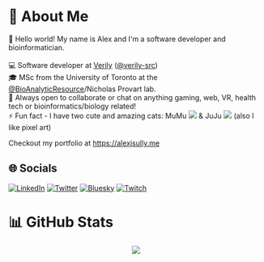 # 💫 About Me

👋 Hello world! My name is Alex and I'm a software developer and bioinformatician.
<br><br>
💻 Software developer at [Verily](https://verily.com/) ([@verily-src](https://github.com/verily-src))
<br>
🎓 MSc from the University of Toronto at the [@BioAnalyticResource](https://bar.utoronto.ca/)/Nicholas Provart lab.
<br>
👯 Always open to collaborate or chat on anything gaming, web, VR, health tech or bioinformatics/biology related!
<br>
⚡ Fun fact - I have two cute and amazing cats: MuMu ![](https://cdn.discordapp.com/emojis/922303368460898334.webp?size=96&quality=lossless) & JuJu ![](https://cdn.discordapp.com/emojis/922303097949290536.webp?size=96&quality=lossless) (also I like pixel art)

Checkout my portfolio at <https://alexjsully.me>

## 🌐 Socials

[![LinkedIn](https://img.shields.io/badge/LinkedIn-%230077B5.svg?logo=linkedin&logoColor=white)](https://linkedin.com/in/alexanderjsullivan)
[![Twitter](https://img.shields.io/badge/X-%23000000.svg?&logo=X&logoColor=white)](https://twitter.com/AlexJSully)
[![Bluesky](https://img.shields.io/badge/Bluesky-%230085ffff.svg?&logo=Bluesky&logoColor=white)](https://bsky.app/profile/alexjsully.bsky.social)
[![Twitch](https://img.shields.io/badge/Twitch-%239146FF.svg?logo=Twitch&logoColor=white)](https://twitch.tv/alexjsully)

# 📊 GitHub Stats

<div align="center">
  <img src="https://github-readme-stats.vercel.app/api/top-langs/?username=AlexJSully&theme=dark&hide_border=true&include_all_commits=true&count_private=false&layout=pie&langs_count=10" />
</div>
